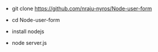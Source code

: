 * git clone https://github.com/nraju-nyros/Node-user-form

* cd Node-user-form

* install nodejs

* node server.js
